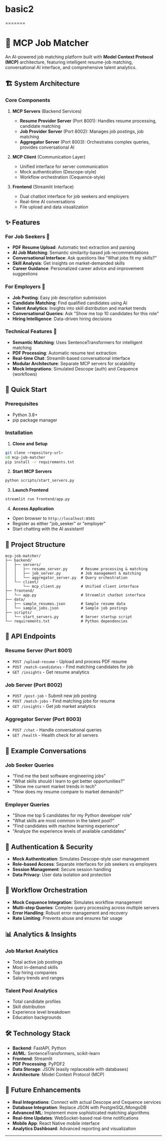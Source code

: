 
# basic2
=======
# 🤖 MCP Job Matcher

An AI-powered job matching platform built with **Model Context Protocol (MCP)** architecture, featuring intelligent resume-job matching, conversational AI interface, and comprehensive talent analytics.

## 🏗️ System Architecture

### Core Components

1. **MCP Servers** (Backend Services)
   - **Resume Provider Server** (Port 8001): Handles resume processing, candidate matching
   - **Job Provider Server** (Port 8002): Manages job postings, job matching
   - **Aggregator Server** (Port 8003): Orchestrates complex queries, provides conversational AI

2. **MCP Client** (Communication Layer)
   - Unified interface for server communication
   - Mock authentication (Descope-style)
   - Workflow orchestration (Cequence-style)

3. **Frontend** (Streamlit Interface)
   - Dual chatbot interface for job seekers and employers
   - Real-time AI conversations
   - File upload and data visualization

## ✨ Features

### For Job Seekers 🎯
- **PDF Resume Upload**: Automatic text extraction and parsing
- **AI Job Matching**: Semantic similarity-based job recommendations
- **Conversational Interface**: Ask questions like "What jobs fit my skills?"
- **Skill Analysis**: Get insights on market-demanded skills
- **Career Guidance**: Personalized career advice and improvement suggestions

### For Employers 🏢
- **Job Posting**: Easy job description submission
- **Candidate Matching**: Find qualified candidates using AI
- **Talent Analytics**: Insights into skill distribution and market trends
- **Conversational Queries**: Ask "Show me top 10 candidates for this role"
- **Hiring Intelligence**: Data-driven hiring decisions

### Technical Features 🔧
- **Semantic Matching**: Uses SentenceTransformers for intelligent matching
- **PDF Processing**: Automatic resume text extraction
- **Real-time Chat**: Streamlit-based conversational interface
- **Modular Architecture**: Separate MCP servers for scalability
- **Mock Integrations**: Simulated Descope (auth) and Cequence (workflows)

## 🚀 Quick Start

### Prerequisites
- Python 3.8+
- pip package manager

### Installation

1. **Clone and Setup**
```bash
git clone <repository-url>
cd mcp-job-matcher
pip install -r requirements.txt
```

2. **Start MCP Servers**
```bash
python scripts/start_servers.py
```

3. **Launch Frontend**
```bash
streamlit run frontend/app.py
```

4. **Access Application**
- Open browser to `http://localhost:8501`
- Register as either "job_seeker" or "employer"
- Start chatting with the AI assistant!

## 📂 Project Structure

```
mcp-job-matcher/
├── backend/
│   ├── servers/
│   │   ├── resume_server.py      # Resume processing & matching
│   │   ├── job_server.py         # Job management & matching
│   │   └── aggregator_server.py  # Query orchestration
│   └── client/
│       └── mcp_client.py         # Unified client interface
├── frontend/
│   └── app.py                    # Streamlit chatbot interface
├── data/
│   ├── sample_resumes.json       # Sample resume data
│   └── sample_jobs.json          # Sample job postings
├── scripts/
│   └── start_servers.py          # Server startup script
└── requirements.txt              # Python dependencies
```

## 🔧 API Endpoints

### Resume Server (Port 8001)
- `POST /upload-resume` - Upload and process PDF resume
- `POST /match-candidates` - Find matching candidates for job
- `GET /insights` - Get resume analytics

### Job Server (Port 8002)
- `POST /post-job` - Submit new job posting
- `POST /match-jobs` - Find matching jobs for resume
- `GET /insights` - Get job market analytics

### Aggregator Server (Port 8003)
- `POST /chat` - Handle conversational queries
- `GET /health` - Health check for all servers

## 💬 Example Conversations

### Job Seeker Queries
- "Find me the best software engineering jobs"
- "What skills should I learn to get better opportunities?"
- "Show me current market trends in tech"
- "How does my resume compare to market demands?"

### Employer Queries
- "Show me top 5 candidates for my Python developer role"
- "What skills are most common in the talent pool?"
- "Find candidates with machine learning experience"
- "Analyze the experience levels of available candidates"

## 🔐 Authentication & Security

- **Mock Authentication**: Simulates Descope-style user management
- **Role-based Access**: Separate interfaces for job seekers vs employers
- **Session Management**: Secure session handling
- **Data Privacy**: User data isolation and protection

## 🔄 Workflow Orchestration

- **Mock Cequence Integration**: Simulates workflow management
- **Multi-step Queries**: Complex query processing across multiple servers
- **Error Handling**: Robust error management and recovery
- **Rate Limiting**: Prevents abuse and ensures fair usage

## 📊 Analytics & Insights

### Job Market Analytics
- Total active job postings
- Most in-demand skills
- Top hiring companies
- Salary trends and ranges

### Talent Pool Analytics
- Total candidate profiles
- Skill distribution
- Experience level breakdown
- Education backgrounds

## 🛠️ Technology Stack

- **Backend**: FastAPI, Python
- **AI/ML**: SentenceTransformers, scikit-learn
- **Frontend**: Streamlit
- **PDF Processing**: PyPDF2
- **Data Storage**: JSON (easily replaceable with databases)
- **Architecture**: Model Context Protocol (MCP)

## 🔮 Future Enhancements

- **Real Integrations**: Connect with actual Descope and Cequence services
- **Database Integration**: Replace JSON with PostgreSQL/MongoDB
- **Advanced ML**: Implement more sophisticated matching algorithms
- **Real-time Updates**: WebSocket-based real-time notifications
- **Mobile App**: React Native mobile interface
- **Analytics Dashboard**: Advanced reporting and visualization




---
